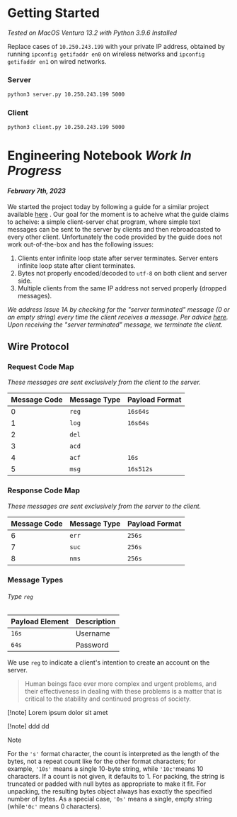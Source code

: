 # Getting Started
*Tested on MacOS Ventura 13.2 with Python 3.9.6 Installed*

Replace cases of `10.250.243.199` with your private IP address, obtained by running `ipconfig getifaddr en0` on wireless networks and `ipconfig getifaddr en1` on wired networks.

### Server
```bash
python3 server.py 10.250.243.199 5000
```

### Client
```bash
python3 client.py 10.250.243.199 5000
```

# Engineering Notebook *Work In Progress*
#### *February 7th, 2023*
We started the project today by following a guide for a similar project available [here](https://www.geeksforgeeks.org/simple-chat-room-using-python/) . Our goal for the moment is to acheive what the guide claims to acheive: a simple client-server chat program, where simple text messages can be sent to the server by clients and then rebroadcasted to every other client. Unfortunately the code provided by the guide does not work out-of-the-box and has the following issues:
1. Clients enter infinite loop state after server terminates. Server enters infinite loop state after client terminates.
2. Bytes not properly encoded/decoded to `utf-8` on both client and server side.
3. Multiple clients from the same IP address not served properly (dropped messages).

*We address Issue 1A by checking for the "server terminated" message (0 or an empty string) every time the client receives a message. Per advice [here](https://stackoverflow.com/questions/19795529/python-troubles-controlling-dead-sockets-through-select). Upon receiving the "server terminated" message, we terminate the client.*

## Wire Protocol


### Request Code Map
*These messages are sent exclusively from the client to the server.*

Message Code | Message Type | Payload Format
------------ | ------------ | ------------ 
0 | `reg` | `16s64s`
1 | `log` | `16s64s`
2 | `del` | 
3 | `acd` | 
4 | `acf` | `16s`
5 | `msg` | `16s512s`

### Response Code Map
*These messages are sent exclusively from the server to the client.*

Message Code | Message Type | Payload Format
------------ | ------------ | ------------ 
6 | `err` | `256s`
7 | `suc` | `256s`
8 | `nms` | `256s`

### Message Types

###### Type `reg`

Payload Element | Description
------------ | ------------
`16s` | Username
`64s` | Password

We use `reg` to indicate a client's intention to create an account on the server.

> Human beings face ever more complex and urgent problems, and their effectiveness in dealing with these problems is a matter that is critical to the stability and continued progress of society.

 [!note]  Lorem ipsum dolor sit amet

[!note] ddd
dd

> [!note] 
> For the `'s'` format character, the count is interpreted as the length of the bytes, not a repeat count like for the other format characters; for example, `'10s'` means a single 10-byte string, while `'10c'`means 10 characters. If a count is not given, it defaults to 1. For packing, the string is truncated or padded with null bytes as appropriate to make it fit. For unpacking, the resulting bytes object always has exactly the specified number of bytes. As a special case, `'0s'` means a single, empty string (while`'0c'` means 0 characters).